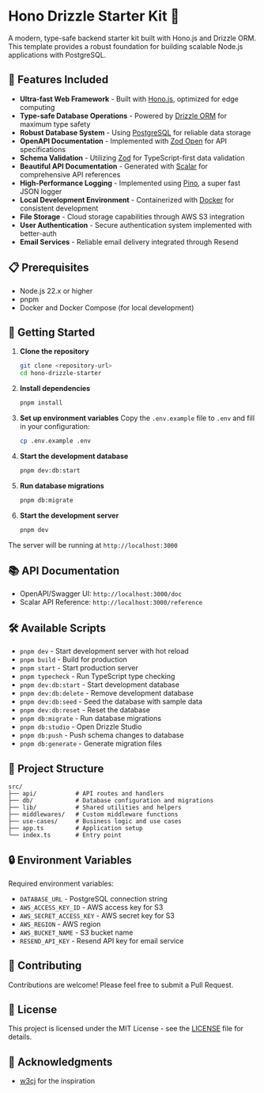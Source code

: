# Hono Drizzle Starter Kit 🚀

A modern, type-safe backend starter kit built with Hono.js and Drizzle ORM. This template provides a robust foundation for building scalable Node.js applications with PostgreSQL.

## 🌟 Features Included

- **Ultra-fast Web Framework** - Built with [Hono.js](https://hono.dev/), optimized for edge computing
- **Type-safe Database Operations** - Powered by [Drizzle ORM](https://orm.drizzle.team/) for maximum type safety
- **Robust Database System** - Using [PostgreSQL](https://www.postgresql.org/) for reliable data storage
- **OpenAPI Documentation** - Implemented with [Zod Open](https://www.postgresql.org/) for API specifications
- **Schema Validation** - Utilizing [Zod](https://zod.dev/) for TypeScript-first data validation
- **Beautiful API Documentation** - Generated with [Scalar](https://scalar.com/) for comprehensive API references
- **High-Performance Logging** - Implemented using [Pino](https://getpino.io/), a super fast JSON logger
- **Local Development Environment** - Containerized with [Docker](https://www.docker.com/) for consistent development
- **File Storage** - Cloud storage capabilities through AWS S3 integration
- **User Authentication** - Secure authentication system implemented with better-auth
- **Email Services** - Reliable email delivery integrated through Resend

## 📋 Prerequisites

- Node.js 22.x or higher
- pnpm
- Docker and Docker Compose (for local development)

## 🚀 Getting Started

1. **Clone the repository**

   ```bash
   git clone <repository-url>
   cd hono-drizzle-starter
   ```

2. **Install dependencies**

   ```bash
   pnpm install
   ```

3. **Set up environment variables**
   Copy the `.env.example` file to `.env` and fill in your configuration:

   ```bash
   cp .env.example .env
   ```

4. **Start the development database**

   ```bash
   pnpm dev:db:start
   ```

5. **Run database migrations**

   ```bash
   pnpm db:migrate
   ```

6. **Start the development server**
   ```bash
   pnpm dev
   ```

The server will be running at `http://localhost:3000`

## 📚 API Documentation

- OpenAPI/Swagger UI: `http://localhost:3000/doc`
- Scalar API Reference: `http://localhost:3000/reference`

## 🛠️ Available Scripts

- `pnpm dev` - Start development server with hot reload
- `pnpm build` - Build for production
- `pnpm start` - Start production server
- `pnpm typecheck` - Run TypeScript type checking
- `pnpm dev:db:start` - Start development database
- `pnpm dev:db:delete` - Remove development database
- `pnpm dev:db:seed` - Seed the database with sample data
- `pnpm dev:db:reset` - Reset the database
- `pnpm db:migrate` - Run database migrations
- `pnpm db:studio` - Open Drizzle Studio
- `pnpm db:push` - Push schema changes to database
- `pnpm db:generate` - Generate migration files

## 📁 Project Structure

```
src/
├── api/           # API routes and handlers
├── db/            # Database configuration and migrations
├── lib/           # Shared utilities and helpers
├── middlewares/   # Custom middleware functions
├── use-cases/     # Business logic and use cases
├── app.ts         # Application setup
└── index.ts       # Entry point
```

## 🔒 Environment Variables

Required environment variables:

- `DATABASE_URL` - PostgreSQL connection string
- `AWS_ACCESS_KEY_ID` - AWS access key for S3
- `AWS_SECRET_ACCESS_KEY` - AWS secret key for S3
- `AWS_REGION` - AWS region
- `AWS_BUCKET_NAME` - S3 bucket name
- `RESEND_API_KEY` - Resend API key for email service

## 🤝 Contributing

Contributions are welcome! Please feel free to submit a Pull Request.

## 📝 License

This project is licensed under the MIT License - see the [LICENSE](LICENSE) file for details.

## 🙏 Acknowledgments

- [w3cj](https://github.com/w3cj/hono-open-api-starter) for the inspiration
